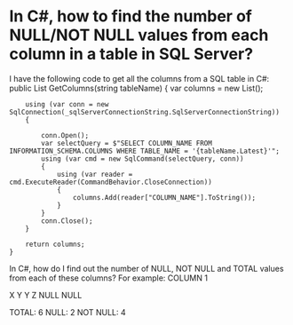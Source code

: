
# In C#, how to find the number of NULL/NOT NULL values from each column in a table in SQL Server?

I have the following code to get all the columns from a SQL table in C#:
public List<string> GetColumns(string tableName)
    {
        var columns = new List<string>();
        
        using (var conn = new SqlConnection(_sqlServerConnectionString.SqlServerConnectionString))
        {
            
            conn.Open();
            var selectQuery = $"SELECT COLUMN_NAME FROM INFORMATION_SCHEMA.COLUMNS WHERE TABLE_NAME = '{tableName.Latest}'";
            using (var cmd = new SqlCommand(selectQuery, conn))
            {                            
                using (var reader = cmd.ExecuteReader(CommandBehavior.CloseConnection))
                {
                    columns.Add(reader["COLUMN_NAME"].ToString());
                }
            }
            conn.Close();
        }           

        return columns;
    }

In C#, how do I find out the number of NULL, NOT NULL and TOTAL values from each of these columns?
For example:
COLUMN 1


X
Y
Y
Z
NULL
NULL

TOTAL: 6
NULL: 2
NOT NULL: 4

        